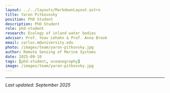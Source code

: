```yaml
---
layout: ../../layouts/MarkdownLayout.astro
title: Yaron Pitkovosky
position: PhD Student
description: PhD Student
role: phd-student
research: Ecology of inland water bodies
advisor: Prof. Yoav Lehahn & Prof. Anna Brook
email: carlos.m@university.edu
photo: /images/team/yaron-pitkovsky.jpg
author: Remote Sensing of Marine Systems
date: 2025-09-10
tags: [phd-student, oceanography]
image: /images/team/yaron-pitkovsky.jpg
---
```



---

*Last updated: September 2025*